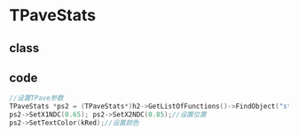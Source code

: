 <!-- TPaveStats.md --- 
;; 
;; Description: 
;; Author: Hongyi Wu(吴鸿毅)
;; Email: wuhongyi@qq.com 
;; Created: 五 12月  5 11:44:41 2014 (+0800)
;; Last-Updated: 五 8月 12 22:31:52 2016 (+0800)
;;           By: Hongyi Wu(吴鸿毅)
;;     Update #: 3
;; URL: http://wuhongyi.github.io -->

# TPaveStats

## class

<!-- ```cpp -->

<!-- ``` -->

## code

```cpp
//设置TPave参数
TPaveStats *ps2 = (TPaveStats*)h2->GetListOfFunctions()->FindObject("stats");
ps2->SetX1NDC(0.65); ps2->SetX2NDC(0.85);//设置位置
ps2->SetTextColor(kRed);//设置颜色
```

<!-- TPaveStats.md ends here -->
